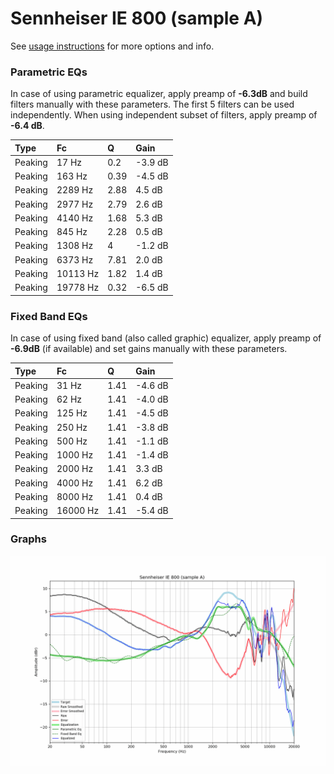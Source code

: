 # Sennheiser IE 800 (sample A)
See [usage instructions](https://github.com/jaakkopasanen/AutoEq#usage) for more options and info.

### Parametric EQs
In case of using parametric equalizer, apply preamp of **-6.3dB** and build filters manually
with these parameters. The first 5 filters can be used independently.
When using independent subset of filters, apply preamp of **-6.4 dB**.

| Type    | Fc       |    Q | Gain    |
|:--------|:---------|:-----|:--------|
| Peaking | 17 Hz    | 0.2  | -3.9 dB |
| Peaking | 163 Hz   | 0.39 | -4.5 dB |
| Peaking | 2289 Hz  | 2.88 | 4.5 dB  |
| Peaking | 2977 Hz  | 2.79 | 2.6 dB  |
| Peaking | 4140 Hz  | 1.68 | 5.3 dB  |
| Peaking | 845 Hz   | 2.28 | 0.5 dB  |
| Peaking | 1308 Hz  | 4    | -1.2 dB |
| Peaking | 6373 Hz  | 7.81 | 2.0 dB  |
| Peaking | 10113 Hz | 1.82 | 1.4 dB  |
| Peaking | 19778 Hz | 0.32 | -6.5 dB |

### Fixed Band EQs
In case of using fixed band (also called graphic) equalizer, apply preamp of **-6.9dB**
(if available) and set gains manually with these parameters.

| Type    | Fc       |    Q | Gain    |
|:--------|:---------|:-----|:--------|
| Peaking | 31 Hz    | 1.41 | -4.6 dB |
| Peaking | 62 Hz    | 1.41 | -4.0 dB |
| Peaking | 125 Hz   | 1.41 | -4.5 dB |
| Peaking | 250 Hz   | 1.41 | -3.8 dB |
| Peaking | 500 Hz   | 1.41 | -1.1 dB |
| Peaking | 1000 Hz  | 1.41 | -1.4 dB |
| Peaking | 2000 Hz  | 1.41 | 3.3 dB  |
| Peaking | 4000 Hz  | 1.41 | 6.2 dB  |
| Peaking | 8000 Hz  | 1.41 | 0.4 dB  |
| Peaking | 16000 Hz | 1.41 | -5.4 dB |

### Graphs
![](./Sennheiser%20IE%20800%20(sample%20A).png)